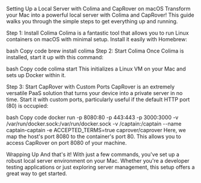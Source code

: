 Setting Up a Local Server with Colima and CapRover on macOS
Transform your Mac into a powerful local server with Colima and CapRover! This guide walks you through the simple steps to get everything up and running.

Step 1: Install Colima
Colima is a fantastic tool that allows you to run Linux containers on macOS with minimal setup. Install it easily with Homebrew:

bash
Copy code
brew install colima
Step 2: Start Colima
Once Colima is installed, start it up with this command:

bash
Copy code
colima start
This initializes a Linux VM on your Mac and sets up Docker within it.

Step 3: Start CapRover with Custom Ports
CapRover is an extremely versatile PaaS solution that turns your device into a private server in no time. Start it with custom ports, particularly useful if the default HTTP port (80) is occupied:

bash
Copy code
docker run -p 8080:80 -p 443:443 -p 3000:3000 -v /var/run/docker.sock:/var/run/docker.sock -v /captain:/captain --name captain-captain -e ACCEPTED_TERMS=true caprover/caprover
Here, we map the host's port 8080 to the container's port 80. This allows you to access CapRover on port 8080 of your machine.

Wrapping Up
And that's it! With just a few commands, you've set up a robust local server environment on your Mac. Whether you're a developer testing applications or just exploring server management, this setup offers a great way to get started.
